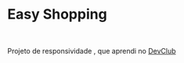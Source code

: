 <h1>Easy Shopping</h1>
<br>
<p> Projeto de responsividade , que aprendi no <a href="https://rodolfomori.com.br/devclub">DevClub</a> </p>
